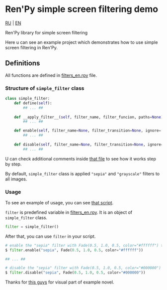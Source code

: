 # Ren'Py simple screen filtering demo

[RU](./README_RU.md) | [EN](./README.md)

Ren'Py library for simple screen filtering 

Here u can see an example project which demonstrates how to use simple screen filtering in Ren'Py.

## Definitions
All functions are defined in [filters_en.rpy](./game/filters_en.rpy) file.

### Structure of `simple_filter` **class**

```py
class simple_filter:
    def define(self):
        ## ... ##
    
    def __apply_filter__(self, filter_name, filter_funcion, paths=None):
        ## ... ##

    def enable(self, filter_name=None, filter_transition=None, ignore=[]):
        ## ... ##
    
    def disable(self, filter_name=None, filter_transition=None, ignore=[]):
        ## ... ##
```

U can check additional comments inside [that file](./game/filters_en.rpy) to see how it works step by step.

By default, `simple_filter` class is applied `"sepia"` and `"grayscale"` filters to all images.

### Usage
To see an example of usage, you can see [that script](./game/script.rpy).

`filter` is predefined variable in [filters_en.rpy](./game/filters_en.rpy). It is an object of `simple_filter` class.

```py
filter = simple_filter()
```

After that, you can use `filter` in your script.

```py
# enable the "sepia" filter with Fade(0.5, 1.0, 0.5, color="#ffffff") transition
$ filter.enable("sepia", Fade(0.5, 1.0, 0.5, color="#ffffff"))

## ... ##

# disable the "sepia" filter with Fade(0.5, 1.0, 0.5, color="#000000") transition
$ filter.disable("sepia", Fade(0.5, 1.0, 0.5, color="#000000"))
```

Thanks for [this guys](./CREDITS.md) for visual part of example novel.